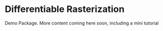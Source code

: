 # Differentiable Rasterization

Demo Package. More content coming here soon, including a mini tutorial